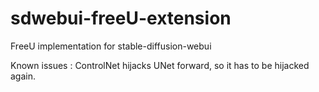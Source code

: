 # sdwebui-freeU-extension
FreeU implementation for stable-diffusion-webui

Known issues : ControlNet hijacks UNet forward, so it has to be hijacked again.
